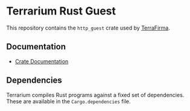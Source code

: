 # Terrarium Rust Guest

This repository contains the `http_guest` crate used by [TerraFirma](https://marcopolo.io/wasm).

## Documentation

- [Crate Documentation](https://wasm.fastlylabs.com/docs/rust/http_guest/index.html)

## Dependencies

Terrarium compiles Rust programs against a fixed set of dependencies. These are available
in the `Cargo.dependencies` file.
